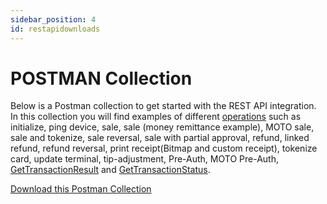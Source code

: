```yaml
---
sidebar_position: 4
id: restapidownloads
---
```


# POSTMAN Collection

Below is a Postman collection to get started with the REST API integration. In this collection you will find examples of different [operations](restobjects.md#operation-types-description) such as initialize, ping device, sale, sale (money remittance example), MOTO sale, sale and tokenize, sale reversal, sale with partial approval, refund, linked refund, refund reversal, print receipt(Bitmap and custom receipt), tokenize card, update terminal, tip-adjustment, Pre-Auth, MOTO Pre-Auth, [GetTransactionResult](restendpoints.md#transaction-resulttransactionresultid) and [GetTransactionStatus](restendpoints.md#transactionstransactionreferencestatus).

[Download this Postman Collection](/files/Handpoint_API_REST_Sept2023.json.zip)
